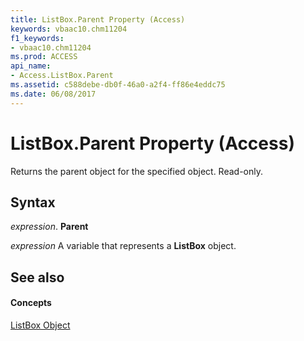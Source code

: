 ```yaml
---
title: ListBox.Parent Property (Access)
keywords: vbaac10.chm11204
f1_keywords:
- vbaac10.chm11204
ms.prod: ACCESS
api_name:
- Access.ListBox.Parent
ms.assetid: c588debe-db0f-46a0-a2f4-ff86e4eddc75
ms.date: 06/08/2017
---
```



# ListBox.Parent Property (Access)

Returns the parent object for the specified object. Read-only.


## Syntax

 _expression_. **Parent**

 _expression_ A variable that represents a **ListBox** object.


## See also


#### Concepts


[ListBox Object](listbox-object-access.md)

